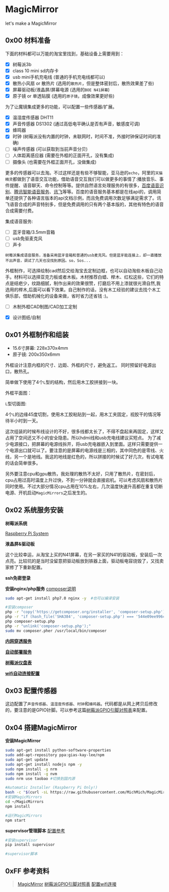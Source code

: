 # MagicMirror
let's make a MagicMirror

## 0x00 材料准备

下面的材料都可以万能的淘宝里找到，基础设备上需要用到：

- [x] 树莓派3b
- [x] class 10 mini sd内存卡  
- [x] usb mini手机充电线 (普通的手机充电线都可以)
- [x] 散热小风扇 or 散热片  (选用的`散热片`，但是整体密封后，散热效果差了些)
- [x] 屏幕驱动板/液晶屏/屏幕电源  (选用的`BOE N41屏幕`)
- [x] 原子镜 or 单透贴膜 (选用的`原子镜`，成像效果更好些)

为了让魔镜集成更多的功能，可以配置一些传感器/扩展。

- [x] 温湿度传感器 DHT11
- [x] 声音传感器  DS1302 (通过高低电平确认是否有声音，敏感度可调)
- [x] 蜂鸣器
- [x] 时钟  (树莓派没有内置的时钟，未联网时，时间不准，外接时钟保证时间的准确)
- [ ] 噪声传感器 (可以获取到当前声音分贝)
- [ ] 人体距离感应器  (需要在外框的正面开孔，没有集成)
- [ ] 摄像头 (也需要在外框正面开孔，没做集成)

更多的传感器可以去淘。不过这样还是有些不够智能，亚马逊的`echo`，阿里的`天猫精灵`都做到了语音交互功能，借助语音交互我们可以做更多的事情了:播放音乐、事件提醒、语音聊天、命令控制等等。提供自然语言处理服务的有很多，[百度语音识别](http://yuyin.baidu.com/asr)、[腾讯智能语音服务](https://cloud.tencent.com/product/aai)、[讯飞](http://www.xfyun.cn/sdk/dispatcher)等等。百度的语音服务基本都是在线api的，调用简单还提供了各种语言版本的api文档示例，而且免费调用次数足够满足需求了。讯飞语音合成的声音特别多，但是免费调用的只有两个基本版的，其他有特色的语音合成需要付费。

集成语音服务:
- [ ] 蓝牙音箱/3.5mm音箱
- [ ] usb免驱麦克风
- [ ] 声卡

`树莓派集成语音服务，准备采用蓝牙音箱和普通的usb麦克风。但是蓝牙能连接上，却一直播放不出声音，调试了几天也没找到原因。so，Sos...`

外框制作，可选择绘制cad然后交给淘宝去定制边框，也可以自动淘些木板自己动手。材料可以选择亚克力板或者木板。木材推荐白蜡、榉木、红松这些，它们的特点是结疤少，纹路细腻，制作出来的效果很赞，打磨后不用上漆就很光滑自然,我选用的榉木,后面可以看下效果。自己制作的话，没有木工经验的建议去找个木工俱乐部，借助机械化的设备来做，省时省力还省钱 :)。

- [ ] 木制外框CAD制图/CAD加工定制
- [x] 设计图纸/自制


## 0x01 外框制作和组装


- 15.6寸屏幕:  228x370x4mm
- 原子镜: 200x350x6mm

外框设计注意内框的尺寸、边距、外框的尺寸，避免返工。
同时预留好电源出口，散热孔。

简单做下使用了4个`L`型的结构，然后用木工胶拼接到一块。

外框平面图：

`L`型切面图:

4个`L`的边缘45度切割，使用木工胶粘贴到一起，用木工夹固定，视胶干的情况等待半小时到一天。



这次组装的时候布线设计的不好，很多线都太长了，不得不盘起来再固定，这样又占用了空间还又不小的安全隐患。所以hdmi线和usb充电线建议买短点。
为了减少电源接口，把屏幕的电源线拆开，将usb充电器嵌入到里面。这样只需要提供一个电源出口就可以了。要注意的是屏幕的电源线是三相的，其中同色的是零线、火线，另一个是地线。我这的地线是红色的，所以拼接的时候试了好几次，有试电笔的话会简单很多。

另外要注意cpu和gpu散热，我处理的散热不太好，只用了散热片，在密封后，cpu占用过高时温度上升过快，不到一分钟就会直接宕机。可以考虑风扇和散热片同时使用。不过大部分情况cpu占用在10%左右，几次温度快速升高都在重复切断电源、开机启动`MagicMirrors`之后发生的。



## 0x02 系统服务安装

**树莓派系统**

[Raspberry Pi System](https://www.raspberrypi.org/downloads/)

**液晶屏&驱动板**

这个比较幸运，从淘宝上买的N41屏幕，在另一家买的N41的驱动板，安装后一次点亮。比较坑的是当时没留意把驱动板放到铁器上面，驱动板电容烧毁了，又找卖家修了下重新配置。

**ssh免密登录**

**安装nginx/php服务**
[composer说明](https://getcomposer.org/download/)
```bash
sudo apt-get install php7.0 nginx -y  #也可以编译安装

#安装composer
php -r "copy('https://getcomposer.org/installer', 'composer-setup.php');"
php -r "if (hash_file('SHA384', 'composer-setup.php') === '544e09ee996cdf60ece3804abc52599c22b1f40f4323403c44d44fdfdd586475ca9813a858088ffbc1f233e9b180f061') { echo 'Installer verified'; } else { echo 'Installer corrupt'; unlink('composer-setup.php'); } echo PHP_EOL;"
php composer-setup.php
php -r "unlink('composer-setup.php');"
sudo mv composer.pher /usr/local/bin/composer
```

**[内网穿透服务](https://github.com/fatedier/frp)**

**[自动部署服务](https://github.com/NetEaseGame/git-webhook)**

**[树莓派仪盘表](http://maker.quwj.com/project/10)**

**[wifi自动连接配置](http://blog.csdn.net/geekcome/article/details/7325198)**


## 0x03 配置传感器

这边配置了`声音传感器`、`温湿度传感器`、`时钟`和`蜂鸣器`。代码都是从网上拷贝后修改的，要注意的是GPIO针脚。可以参考这篇[树莓派GPIO引脚对照表](http://shumeipai.nxez.com/raspberry-pi-pins-version-40)来配置。


## 0x04 搭建MagicMirror

**安装MagicMirror**

```bash
sudo apt-get install python-software-properties
sudo add-apt-repository ppa:gias-kay-lee/npm
sudo apt-get update
sudo apt-get install nodejs npm -y
sudo npm install -g nrm
sudo npm install -g nvm
sudo nrm use taobao #切换到国内源

#Automatic Installer (Raspberry Pi Only!)
bash -c "$(curl -sL https://raw.githubusercontent.com/MichMich/MagicMirror/master/installers/raspberry.sh)"
#安装MagicMirrors
cd ~/MagicMirrors
npm install

#运行MagicMirrors
npm start
```




**supervisor管理脚本**
[配置参考](http://blog.csdn.net/xyang81/article/details/51555473)
```bash
#安装supervisor
pip install supervisor

#supervisor脚本

```


## 0xFF 参考资料

> [MagicMirror](https://github.com/MichMich/MagicMirror)
> [树莓派GPIO引脚对照表](http://shumeipai.nxez.com/raspberry-pi-pins-version-40)
> [配置wifi连接](http://blog.csdn.net/geekcome/article/details/7325198)